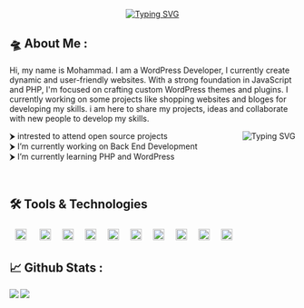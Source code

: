 <p align="center">
    <a href="https://github.com/mrjahan01"><img src="https://readme-typing-svg.demolab.com?font=Nunito&duration=2000&pause=300&multiline=true&height=100&lines=Mohammad+Reza;Software+Engineering+Student;BackEnd+%7C+PHP+%7C+WordPress+" alt="Typing SVG" /></a>
</p>

## 🛸 About Me :
Hi, my name is Mohammad. I am a WordPress Developer, I currently create dynamic and user-friendly websites. With a strong foundation in JavaScript and PHP, I'm focused on crafting custom WordPress themes and plugins.
I currently working on some projects like shopping websites and bloges for developing my skills.
i am here to share my projects, ideas and collaborate with new people to develop my skills.

<a href="https://github.com/mrjahan01"><img align="right" src="https://readme-typing-svg.demolab.com?font=Fira+Code&size=10&duration=1000&pause=1000&color=F7821F&multiline=true&repeat=false&width=300&height=100&lines=&nbsp;&nbsp;__&nbsp;&nbsp;__&nbsp;&nbsp;&nbsp;&nbsp;&nbsp;&nbsp;&nbsp;&nbsp;&nbsp;&nbsp;&nbsp;&nbsp;&nbsp;_&nbsp;&nbsp;&nbsp;&nbsp;&nbsp;&nbsp;&nbsp;_&nbsp;&nbsp;&nbsp;&nbsp;&nbsp;&nbsp;&nbsp;&nbsp;&nbsp;&nbsp;&nbsp;&nbsp;&nbsp;&nbsp;&nbsp;&nbsp;&nbsp;;&nbsp;%7C&nbsp;&nbsp;%5C%2F&nbsp;&nbsp;%7C&nbsp;&nbsp;&nbsp;&nbsp;&nbsp;&nbsp;&nbsp;&nbsp;&nbsp;&nbsp;&nbsp;%7C&nbsp;%7C&nbsp;&nbsp;&nbsp;&nbsp;&nbsp;%7C&nbsp;%7C&nbsp;&nbsp;&nbsp;&nbsp;&nbsp;&nbsp;&nbsp;&nbsp;&nbsp;&nbsp;&nbsp;&nbsp;&nbsp;&nbsp;&nbsp;&nbsp;;&nbsp;%7C&nbsp;%5C&nbsp;&nbsp;%2F&nbsp;%7C_&nbsp;__&nbsp;&nbsp;&nbsp;&nbsp;&nbsp;&nbsp;&nbsp;%7C&nbsp;%7C&nbsp;__&nbsp;_%7C&nbsp;%7C__&nbsp;&nbsp;&nbsp;__&nbsp;_&nbsp;_&nbsp;__&nbsp;&nbsp;;&nbsp;%7C&nbsp;%7C%5C%2F%7C&nbsp;%7C&nbsp;'__%7C&nbsp;&nbsp;_&nbsp;&nbsp;&nbsp;%7C&nbsp;%7C%2F&nbsp;_%60&nbsp;%7C&nbsp;'_&nbsp;%5C&nbsp;%2F&nbsp;_%60&nbsp;%7C&nbsp;'_&nbsp;%5C&nbsp;;&nbsp;%7C&nbsp;%7C&nbsp;&nbsp;%7C&nbsp;%7C&nbsp;%7C&nbsp;&nbsp;&nbsp;&nbsp;%7C&nbsp;%7C__%7C&nbsp;%7C&nbsp;(_%7C&nbsp;%7C&nbsp;%7C&nbsp;%7C&nbsp;%7C&nbsp;(_%7C&nbsp;%7C&nbsp;%7C&nbsp;%7C&nbsp;%7C;&nbsp;%7C_%7C&nbsp;&nbsp;%7C_%7C_%7C&nbsp;&nbsp;&nbsp;&nbsp;&nbsp;%5C____%2F&nbsp;%5C__%2C_%7C_%7C&nbsp;%7C_%7C%5C__%2C_%7C_%7C&nbsp;%7C_%7C" alt="Typing SVG" /></a>

<p align="left">

⮞ intrested to attend open source projects
<br>
⮞ I’m currently working on Back End Development
<br>
⮞ I’m currently learning PHP and WordPress

</p>
<br>

## 🛠 Tools & Technologies

<img align="left" style="padding:5px 10px; height:20px" alt="GoLang" src="https://img.shields.io/badge/HTML5-%23E34F26?style=%20flat-square&logo=HTML5&logoColor=white"/>

<img align="left" style="margin:5px 10px; height:20px" alt="Postgres" src="https://img.shields.io/badge/CSS3-%231572B6?style=%20flat-square&logo=CSS3&logoColor=white"/>

<img align="left" style="margin:5px 10px; height:20px" alt="Express.js" src="https://img.shields.io/badge/JavaScript-%23F7DF1E?style=%20flat-square&logo=JavaScript&logoColor=%23000"/>

<img align="left" style="margin:5px 10px; height:20px" alt="MongoDB" src ="https://img.shields.io/badge/jQuery-%230769AD?style=%20flat-square&logo=jQuery&logoColor=white"/>

<img align="left" style="margin:5px 10px; height:20px" alt="Redis" src="https://img.shields.io/badge/Bootstrap-%237952B3?style=%20flat-square&logo=Bootstrap&logoColor=white"/>

<img align="left" style="margin:5px 10px; height:20px" src="https://img.shields.io/badge/PHP-%23777BB4?logo=PHP&logoColor=white"/>
  
<img align="left" style="margin:5px 10px; height:20px" alt="Redis" src="https://img.shields.io/badge/MySQL-%234479A1?style=%20flat-square&logo=MySQL&logoColor=white"/>

<img align="left" style="margin:5px 10px; height:20px" alt="MySQL" src="https://img.shields.io/badge/WordPress-%2321759B?style=%20flat-square&logo=WordPress&logoColor=white"/>

<img align="left" style="margin:5px 10px; height:20px" alt="Redis" src="https://img.shields.io/badge/Git-%23F05032?style=%20flat-square&logo=Git&logoColor=white"/>

<img style="margin:5px 10px; height:20px" alt="Redis" src="https://img.shields.io/badge/GitHub-%23181717?style=%20flat-square&logo=GitHub&logoColor=white"/>

<!--## 📫 How To Reach Me : -->

<!--I like to connecting with diffrent people so let's collaborate and bring your WordPress ideas to life.-->

<!-- <a href = "mailto:jahanbmrz0045@gmail.com"><img width="70px" src="https://img.shields.io/badge/-Gmail-%23E34F50?style=%20flat-square&logo=gmail&logoColor=white"></a> -->

## 📈 Github Stats :

<a href="https://github.com/mrjahan01"><img align="left" src="https://github-readme-stats.vercel.app/api?username=mrjahan01&show_icons=true&theme=tokyonight&hide_border=true"/></a>

<a href="https://github.com/mrjahan01"><img align="left"  src="https://github-readme-stats.vercel.app/api/top-langs/?username=mrjahan01&layout=compact&theme=tokyonight&hide_border=true"/></a>
